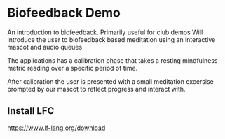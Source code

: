 # Biofeedback Demo
An introduction to biofeedback. Primarily useful for club demos
Will introduce the user to biofeedback based meditation using
an interactive mascot and audio queues

The applications has a calibration phase that takes a resting mindfulness
metric reading over a specific period of time.

After calibration the user is presented with a small meditation excersise prompted by our mascot to reflect progress and interact with.

## Install LFC

https://www.lf-lang.org/download

